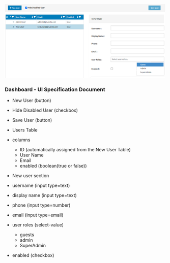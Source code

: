 ![P.I. Works Assignment Picture](/pi-works-assignment.png)


### Dashboard - UI Specification Document

- New User (button)
- Hide Disabled User (checkbox)

- Save User (button)


- Users Table
 - columns
     - ID (automatically assigned from the New User Table)
     - User Name
     - Email
     - enabled (boolean(true or false))


- New user section
 -  username (input type=text)
 -  display name (input type=text)
 -  phone (input type=number)
 -  email (input type=email)
 -  user roles (select-value)
    -	guests
    - 	admin
    - 	SuperAdmin
-   enabled (checkbox)